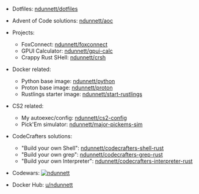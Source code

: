 - Dotfiles: [ndunnett/dotfiles](https://github.com/ndunnett/dotfiles)
- Advent of Code solutions: [ndunnett/aoc](https://github.com/ndunnett/aoc)
- Projects:
  - FoxConnect: [ndunnett/foxconnect](https://github.com/ndunnett/foxconnect)
  - GPUI Calculator: [ndunnett/gpui-calc](https://github.com/ndunnett/gpui-calc)
  - Crappy Rust SHell: [ndunnett/crsh](https://github.com/ndunnett/crsh)
- Docker related:
  - Python base image: [ndunnett/python](https://github.com/ndunnett/python)
  - Proton base image: [ndunnett/proton](https://github.com/ndunnett/proton)
  - Rustlings starter image: [ndunnett/start-rustlings](https://github.com/ndunnett/start-rustlings)
- CS2 related:
  - My autoexec/config: [ndunnett/cs2-config](https://github.com/ndunnett/cs2-config)
  - Pick'Em simulator: [ndunnett/major-pickems-sim](https://github.com/ndunnett/major-pickems-sim)
- CodeCrafters solutions:
  - "Build your own Shell": [ndunnett/codecrafters-shell-rust](https://github.com/ndunnett/codecrafters-shell-rust)
  - "Build your own grep": [ndunnett/codecrafters-grep-rust](https://github.com/ndunnett/codecrafters-grep-rust)
  - "Build your own Interpreter": [ndunnett/codecrafters-interpreter-rust](https://github.com/ndunnett/codecrafters-interpreter-rust)

- Codewars: [![ndunnett](https://www.codewars.com/users/ndunnett/badges/micro)](https://www.codewars.com/users/ndunnett)
- Docker Hub: [u/ndunnett](https://hub.docker.com/u/ndunnett)
